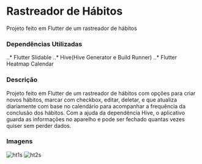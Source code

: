 # Rastreador de Hábitos

Projeto feito em Flutter de um rastreador de hábitos

### Dependências Utilizadas
..* Flutter Slidable
..* Hive(Hive Generator e Build Runner)
..* Flutter Heatmap Calendar

### Descrição
Projeto feito em Flutter de um rastreador de hábitos com opções para criar novos hábitos, marcar com checkbox, editar, deletar, e que atualiza diariamente com base no calendário para acompanhar a frequência da conclusão dos hábitos. Com a ajuda da dependência Hive, o aplicativo guarda as informações no aparelho e pode ser fechado quantas vezes quiser sem perder dados.


### Imagens

![ht1s](https://user-images.githubusercontent.com/59840894/196010629-be49d0e4-1b8b-4775-952b-27c8de2c0b20.png)
![ht2s](https://user-images.githubusercontent.com/59840894/196010627-f67aea89-7e1e-431c-a38d-7b2e28267083.png)

